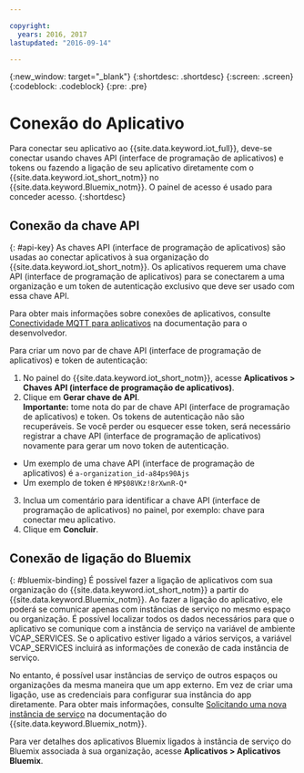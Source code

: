 ```yaml
---

copyright:
  years: 2016, 2017
lastupdated: "2016-09-14"

---
```


{:new_window: target="\_blank"}
{:shortdesc: .shortdesc}
{:screen: .screen}
{:codeblock: .codeblock}
{:pre: .pre}

# Conexão do Aplicativo

Para conectar seu aplicativo ao {{site.data.keyword.iot_full}}, deve-se conectar usando chaves API (interface de programação de aplicativos) e tokens ou fazendo a ligação de seu aplicativo diretamente com o {{site.data.keyword.iot_short_notm}} no {{site.data.keyword.Bluemix_notm}}. O painel de acesso é usado para conceder acesso.
{:shortdesc}

## Conexão da chave API
{: #api-key}
As chaves API (interface de programação de aplicativos) são usadas ao conectar aplicativos à sua organização do {{site.data.keyword.iot_short_notm}}. Os aplicativos requerem uma chave API (interface de programação de aplicativos) para se conectarem a uma organização e um token de autenticação exclusivo que deve ser usado com essa chave API.  

Para obter mais informações sobre conexões de aplicativos, consulte [Conectividade MQTT para aplicativos](https://docs.internetofthings.ibmcloud.com/applications/mqtt.html) na documentação para o desenvolvedor.

Para criar um novo par de chave API (interface de programação de aplicativos) e token de autenticação:  
1.	No painel do {{site.data.keyword.iot_short_notm}}, acesse **Aplicativos > Chaves API (interface de programação de aplicativos)**.  
2.	Clique em **Gerar chave de API**.  
**Importante:** tome nota do par de chave API (interface de programação de aplicativos) e token. Os tokens de autenticação não são recuperáveis. Se você perder ou esquecer esse token, será necessário registrar a chave API (interface de programação de aplicativos) novamente para gerar um novo token de autenticação.
 - Um exemplo de uma chave API (interface de programação de aplicativos) é `a-organization_id-a84ps90Ajs`  
 - Um exemplo de token é `MP$08VKz!8rXwnR-Q*`  
3.	Inclua um comentário para identificar a chave API (interface de programação de aplicativos) no painel, por exemplo: chave para conectar meu aplicativo.
4.	Clique em **Concluir**.



## Conexão de ligação do Bluemix
{: #bluemix-binding}
É possível fazer a ligação de aplicativos com sua organização do {{site.data.keyword.iot_short_notm}} a partir do {{site.data.keyword.Bluemix_notm}}. Ao fazer a ligação do aplicativo, ele poderá se comunicar apenas com instâncias de serviço no mesmo espaço ou organização. É possível localizar todos os dados necessários para que o aplicativo se comunique com a instância de serviço na variável de ambiente VCAP_SERVICES. Se o aplicativo estiver ligado a vários serviços, a variável VCAP_SERVICES incluirá as informações de conexão de cada instância de serviço.  

No entanto, é possível usar instâncias de serviço de outros espaços ou organizações da mesma maneira que um app externo. Em vez de criar uma ligação, use as credenciais para configurar sua instância do app diretamente. Para obter mais informações, consulte [Solicitando uma nova instância de serviço](https://console.{DomainName}/docs/services/reqnsi.html#req_instance) na documentação do {{site.data.keyword.Bluemix_notm}}.

Para ver detalhes dos aplicativos Bluemix ligados à instância de serviço do Bluemix associada à sua organização, acesse **Aplicativos > Aplicativos Bluemix**.  
